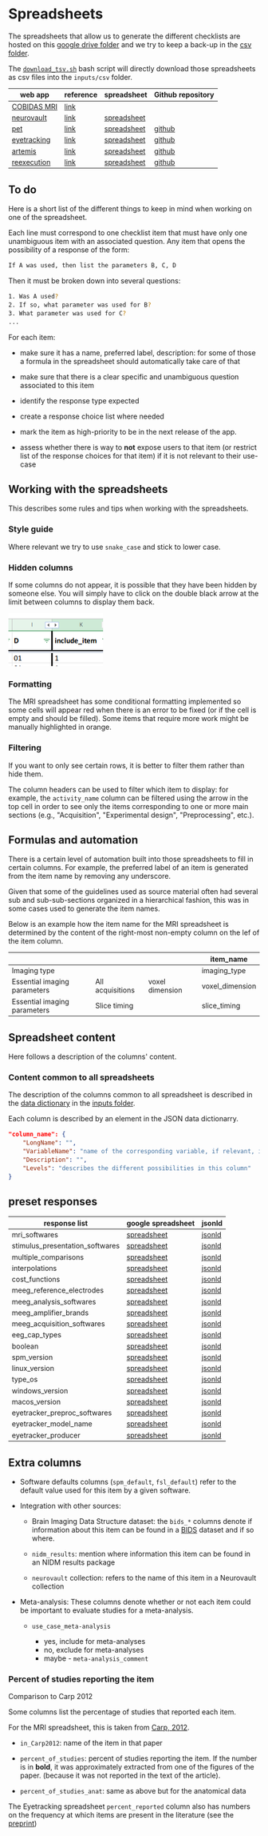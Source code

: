 # Spreadsheets

The spreadsheets that allow us to generate the different checklists are hosted
on this
[google drive folder](https://drive.google.com/drive/folders/1wg5k-6pSB3mQm_a30abX6qb-lzTn_S-Y?usp=sharing)
and we try to keep a back-up in the
[csv folder](https://github.com/Remi-Gau/eCobidas/tree/master/inputs/csv).

The
[`download_tsv.sh`](https://github.com/Remi-Gau/eCobidas/tree/master/download_tsv.sh)
bash script will directly download those spreadsheets as csv files into the
`inputs/csv` folder.

<!-- generate the table below using python/app_list_table.py -->

| web app                                                                                                                                                                         | reference                                                             | spreadsheet                                                                                                                       | Github repository                                        |
| ------------------------------------------------------------------------------------------------------------------------------------------------------------------------------- | --------------------------------------------------------------------- | --------------------------------------------------------------------------------------------------------------------------------- | -------------------------------------------------------- |
| [COBIDAS MRI](https://ohbm.github.io/eCOBIDAS/#/)                                                                                                                               | [link](http://www.humanbrainmapping.org/files/2016/COBIDASreport.pdf) |                                                                                                                                   |                                                          |
| [neurovault](https://www.repronim.org/reproschema-ui/#/?url=https://raw.githubusercontent.com/ohbm/cobidas_schema/master/schemas/neurovault/protocols/neurovault_schema.jsonld) | [link](https://doi.org/10.3389/fninf.2015.00008)                      | [spreadsheet](https://docs.google.com/spreadsheets/d/1arizMF2GnaiXz9txY5tzTU7uoA0_ENE17W5wDeUPpu0/edit?usp=sharing)               |                                                          |
| [pet](https://remi-gau.github.io/cobidas-PET/#/)                                                                                                                                | [link](https://doi.org/10.1177/0271678X20905433)                      | [spreadsheet](https://docs.google.com/spreadsheets/d/1HS-1KOP8nE7C3MHiyRmQ6hd823cBZnCRVq0UryXvDc8/edit?usp=sharing)               | [github](https://github.com/Remi-Gau/cobidas-PET)        |
| [eyetracking](https://remi-gau.github.io/cobidas-eyetracker/#/)                                                                                                                 | [link](https://psyarxiv.com/f6qcy/)                                   | [spreadsheet](https://docs.google.com/spreadsheets/d/1aQZINzS24oYDgu6PZ8djqZQZ2s2eNs2xP6kyzHokU8o/edit?usp=sharing)               | [github](https://github.com/Remi-Gau/cobidas-eyetracker) |
| [artemis](https://remi-gau.github.io/artemis_checklist/#/)                                                                                                                      | [link](https://osf.io/pvrn6/)                                         | [spreadsheet](https://docs.google.com/spreadsheets/d/1dlUt8_bHsM5mERFJkVLTVWanSlms6Ba8Wos38Dhmhfo/edit?ts=60c9d280#gid=759849853) | [github](https://github.com/Remi-Gau/artemis_checklist)  |
| [reexecution](https://remi-gau.github.io/cobidas_reexecute/#/)                                                                                                                  | [link](https://doi.org/10.12688/f1000research.25306.2)                | [spreadsheet](https://docs.google.com/spreadsheets/d/1M9H7Bkti4OEVrYETajLbpbwY0T-QqSkpRUiwTz6-5Vc/edit?usp=sharing)               | [github](https://github.com/Remi-Gau/cobidas_reexecute)  |

## To do

Here is a short list of the different things to keep in mind when working on one
of the spreadsheet.

Each line must correspond to one checklist item that must have only one
unambiguous item with an associated question. Any item that opens the
possibility of a response of the form:

```bash
If A was used, then list the parameters B, C, D
```

Then it must be broken down into several questions:

```bash
1. Was A used?
2. If so, what parameter was used for B?
3. What parameter was used for C?
...
```

For each item:

-   make sure it has a name, preferred label, description: for some of those a
    formula in the spreadsheet should automatically take care of that

-   make sure that there is a clear specific and unambiguous question associated
    to this item

-   identify the response type expected

-   create a response choice list where needed

-   mark the item as high-priority to be in the next release of the app.

-   assess whether there is way to **not** expose users to that item (or
    restrict list of the response choices for that item) if it is not relevant
    to their use-case

<!-- TODO add examples -->

## Working with the spreadsheets

This describes some rules and tips when working with the spreadsheets.

### Style guide

Where relevant we try to use `snake_case` and stick to lower case.

### Hidden columns

If some columns do not appear, it is possible that they have been hidden by
someone else. You will simply have to click on the double black arrow at the
limit between columns to display them back.

![](./img/show_hidden_columns.png)

### Formatting

The MRI spreadsheet has some conditional formatting implemented so some cells
will appear red when there is an error to be fixed (or if the cell is empty and
should be filled). Some items that require more work might be manually
highlighted in orange.

### Filtering

If you want to only see certain rows, it is better to filter them rather than
hide them.

The column headers can be used to filter which item to display: for example, the
`activity_name` column can be filtered using the arrow in the top cell in order
to see only the items corresponding to one or more main sections (e.g.,
"Acquisition", "Experimental design", "Preprocessing", etc.).

## Formulas and automation

There is a certain level of automation built into those spreadsheets to fill in
certain columns. For example, the preferred label of an item is generated from
the item name by removing any underscore.

Given that some of the guidelines used as source material often had several sub
and sub-sub-sections organized in a hierarchical fashion, this was in some cases
used to generate the item names.

Below is an example how the item name for the MRI spreadsheet is determined by
the content of the right-most non-empty column on the lef of the item column.

|                              |                  |                 | item_name       |
| ---------------------------- | ---------------- | --------------- | --------------- |
| Imaging type                 |                  |                 | imaging_type    |
| Essential imaging parameters | All acquisitions | voxel dimension | voxel_dimension |
| Essential imaging parameters | Slice timing     |                 | slice_timing    |

## Spreadsheet content

Here follows a description of the columns' content.

### Content common to all spreadsheets

The description of the columns common to all spreadsheet is described in the
[data dictionary](https://github.com/Remi-Gau/eCobidas/tree/master/inputs/csv/data-dictionary.json)
in the
[inputs folder](https://github.com/Remi-Gau/eCobidas/tree/master/inputs/).

Each column is described by an element in the JSON data dictionarry.

```JSON
"column_name": {
    "LongName": "",
    "VariableName": "name of the corresponding variable, if relevant, in the conversion scripts",
    "Description": "",
    "Levels": "describes the different possibilities in this column"
}
```

<!-- TODO automatically generate this section with data dictionaries of the spreadsheets -->

## preset responses

<!-- generate the table below using python/app_list_table.py -->

| response list                   | google spreadsheet                                                                                                  | jsonld                                                                                                               |
| ------------------------------- | ------------------------------------------------------------------------------------------------------------------- | -------------------------------------------------------------------------------------------------------------------- |
| mri_softwares                   | [spreadsheet](https://docs.google.com/spreadsheets/d/1TT38bvZimEnfBdp4O0i2_YEnUk9J60QXAJykGSxJsjI/edit?usp=sharing) | [jsonld](https://github.com/ohbm/cobidas_schema/blob/master/response_options/mri_softwares.jsonld)                   |
| stimulus_presentation_softwares | [spreadsheet](https://docs.google.com/spreadsheets/d/1Gal7vMIJk4EOa1XrKgioLyfAvQJKQQDSw3YlEAeCecA/edit?usp=sharing) | [jsonld](https://github.com/ohbm/cobidas_schema/blob/master/response_options/stimulus_presentation_softwares.jsonld) |
| multiple_comparisons            | [spreadsheet](https://docs.google.com/spreadsheets/d/19-030DcknqEL-aSYhG-BwosMGQo_WMvyiveita5wLv8/edit?usp=sharing) | [jsonld](https://github.com/ohbm/cobidas_schema/blob/master/response_options/multiple_comparisons.jsonld)            |
| interpolations                  | [spreadsheet](https://docs.google.com/spreadsheets/d/1aN4HzzZLcc_IywvuXqOzlqApl7v2NBGcHSjUTmEWlEo/edit?usp=sharing) | [jsonld](https://github.com/ohbm/cobidas_schema/blob/master/response_options/interpolations.jsonld)                  |
| cost_functions                  | [spreadsheet](https://docs.google.com/spreadsheets/d/1MWyPZ_EpaJ8qxQJOH5Zmnibl0npcewHtDIH5Yfgtx-c/edit?usp=sharing) | [jsonld](https://github.com/ohbm/cobidas_schema/blob/master/response_options/cost_functions.jsonld)                  |
| meeg_reference_electrodes       | [spreadsheet](https://docs.google.com/spreadsheets/d/11GXVYHfqMOCnU7jeBR0MZQbUU1rUh2Jf8DSRAEAPsV0/edit?usp=sharing) | [jsonld](https://github.com/ohbm/cobidas_schema/blob/master/response_options/meeg_reference_electrodes.jsonld)       |
| meeg_analysis_softwares         | [spreadsheet](https://docs.google.com/spreadsheets/d/1HIZddFerYChctkUANE7AAoQXVA8B_1rKnjXpw3XkS6Q/edit?usp=sharing) | [jsonld](https://github.com/ohbm/cobidas_schema/blob/master/response_options/meeg_analysis_softwares.jsonld)         |
| meeg_amplifier_brands           | [spreadsheet](https://docs.google.com/spreadsheets/d/1fIw2DLSCBpNQ0WnGmbbV1G7L5bywXkNCTNP_UFroNe0/edit?usp=sharing) | [jsonld](https://github.com/ohbm/cobidas_schema/blob/master/response_options/meeg_amplifier_brands.jsonld)           |
| meeg_acquisition_softwares      | [spreadsheet](https://docs.google.com/spreadsheets/d/10qiox_kb-F0RjF1vfd1B8dyZMF7kF9UoMBHrfW-IqLA/edit?usp=sharing) | [jsonld](https://github.com/ohbm/cobidas_schema/blob/master/response_options/meeg_acquisition_softwares.jsonld)      |
| eeg_cap_types                   | [spreadsheet](https://docs.google.com/spreadsheets/d/1Wy6Vts1ruSFqLZ4Ftfuq2vP4rASfZBe1RCzjHECVRL0/edit?usp=sharing) | [jsonld](https://github.com/ohbm/cobidas_schema/blob/master/response_options/eeg_cap_types.jsonld)                   |
| boolean                         | [spreadsheet](https://docs.google.com/spreadsheets/d/1l8_89p6zCrku7ETqThXZvpy6BvIwnFhPfNRIXn1bmcU/edit?usp=sharing) | [jsonld](https://github.com/ohbm/cobidas_schema/blob/master/response_options/boolean.jsonld)                         |
| spm_version                     | [spreadsheet](https://docs.google.com/spreadsheets/d/1ZfxJdQ-a9Y-hoY37jZN8stPHjQmyHxQKM3wEhv8MqAo/edit?usp=sharing) | [jsonld](https://github.com/ohbm/cobidas_schema/blob/master/response_options/spm_version.jsonld)                     |
| linux_version                   | [spreadsheet](https://docs.google.com/spreadsheets/d/1UQhId75_vEBfsJOtoZK2caeiJCCWuxWwJtUxcdNa8pg/edit?usp=sharing) | [jsonld](https://github.com/ohbm/cobidas_schema/blob/master/response_options/linux_version.jsonld)                   |
| type_os                         | [spreadsheet](https://docs.google.com/spreadsheets/d/1tPBQArrw_vXPvR2JKURmCrW4Ldbi2Yta83QAyyqHdfs/edit?usp=sharing) | [jsonld](https://github.com/ohbm/cobidas_schema/blob/master/response_options/operating_systems.jsonld)               |
| windows_version                 | [spreadsheet](https://docs.google.com/spreadsheets/d/1wGN4pP4tojxxqH3baEa6DbDaGjRgjebu-SuLYMhRzmw/edit?usp=sharing) | [jsonld](https://github.com/ohbm/cobidas_schema/blob/master/response_options/windows_version.jsonld)                 |
| macos_version                   | [spreadsheet](https://docs.google.com/spreadsheets/d/1fLyrEbnxj4Y-XWOfvTcaJuZNxDOHGh_nEJ1vXJdJS9E/edit?usp=sharing) | [jsonld](https://github.com/ohbm/cobidas_schema/blob/master/response_options/macos_version.jsonld)                   |
| eyetracker_preproc_softwares    | [spreadsheet](https://docs.google.com/spreadsheets/d/1MrDCAoQvDbKr59LT1_lJB8SnXMhxJnRDATLXciA4Jys/edit?usp=sharing) | [jsonld](https://github.com/ohbm/cobidas_schema/blob/master/response_options/eyetracker_preproc_softwares.jsonld)    |
| eyetracker_model_name           | [spreadsheet](https://docs.google.com/spreadsheets/d/14Zo4ltjKOyiJ9wUd5ZybMt6MnEryMc23KAb7sspT0Ko/edit?usp=sharing) | [jsonld](https://github.com/ohbm/cobidas_schema/blob/master/response_options/eyetracker_model_name.jsonld)           |
| eyetracker_producer             | [spreadsheet](https://docs.google.com/spreadsheets/d/1SxM0c3QgRprfPM8KL8SBRaUGCGKzRKFG4apZ2NwcpqM/edit?usp=sharing) | [jsonld](https://github.com/ohbm/cobidas_schema/blob/master/response_options/eyetracker_producer.jsonld)             |

## Extra columns

-   Software defaults columns (`spm_default`, `fsl_default`) refer to the
    default value used for this item by a given software.

-   Integration with other sources:

    -   Brain Imaging Data Structure dataset: the `bids_*` columns denote if
        information about this item can be found in a
        [BIDS](http://bids.neuroimaging.io/) dataset and if so where.

    -   `nidm_results`: mention where information this item can be found in an
        NIDM results package

    -   `neurovault` collection: refers to the name of this item in a Neurovault
        collection

-   Meta-analysis: These columns denote whether or not each item could be
    important to evaluate studies for a meta-analysis.

    -   `use_case_meta-analysis`

        -   yes, include for meta-analyses
        -   no, exclude for meta-analyses
        -   maybe - `meta-analysis_comment`

### Percent of studies reporting the item

Comparison to Carp 2012

Some columns list the percentage of studies that reported each item.

For the MRI spreadsheet, this is taken from
[Carp, 2012](https://drive.google.com/file/d/1TBSxC52kXVERl9JmfbBPC7uCas4QN_vg/view?usp=sharing).

-   `in_Carp2012`: name of the item in that paper

-   `percent_of_studies`: percent of studies reporting the item. If the number
    is in **bold**, it was approximately extracted from one of the figures of
    the paper. (because it was not reported in the text of the article).

-   `percent_of_studies_anat`: same as above but for the anatomical data

The Eyetracking spreadsheet `percent_reported` column also has numbers on the
frequency at which items are present in the literature (see the
[preprint](https://psyarxiv.com/f6qcy/))

